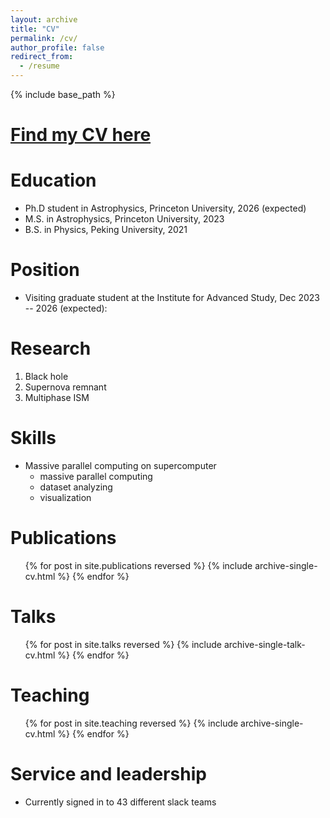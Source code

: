 ```yaml
---
layout: archive
title: "CV"
permalink: /cv/
author_profile: false
redirect_from:
  - /resume
---
```


{% include base_path %}

[Find my CV here](https://mh-guo.github.io/CV_Minghao_Guo.pdf)
=====

Education
======
* Ph.D student in Astrophysics, Princeton University, 2026 (expected)
* M.S. in Astrophysics, Princeton University, 2023
* B.S. in Physics, Peking University, 2021

Position
======
* Visiting graduate student at the Institute for Advanced Study, Dec 2023 -- 2026 (expected): 

Research
======
  1. Black hole
  1. Supernova remnant
  1. Multiphase ISM

Skills
======
* Massive parallel computing on supercomputer
  * massive parallel computing
  * dataset analyzing
  * visualization

Publications
======
  <ul>{% for post in site.publications reversed %}
    {% include archive-single-cv.html %}
  {% endfor %}</ul>
  
Talks
======
  <ul>{% for post in site.talks reversed %}
    {% include archive-single-talk-cv.html  %}
  {% endfor %}</ul>
  
Teaching
======
  <ul>{% for post in site.teaching reversed %}
    {% include archive-single-cv.html %}
  {% endfor %}</ul>
  
Service and leadership
======
* Currently signed in to 43 different slack teams
